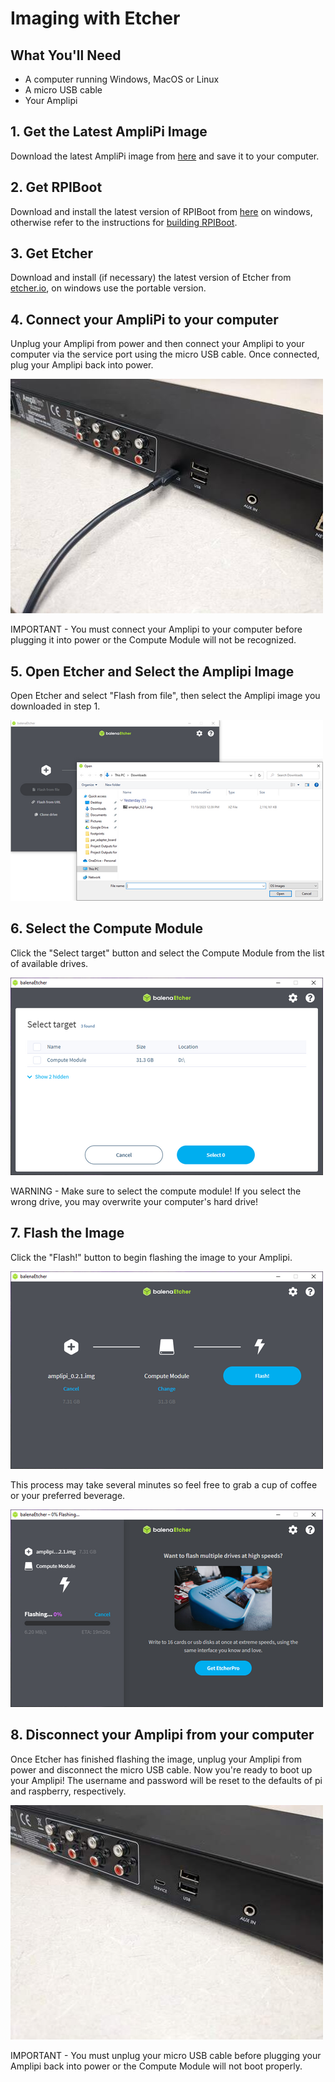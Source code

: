 # Imaging with Etcher

## What You'll Need
  * A computer running Windows, MacOS or Linux
  * A micro USB cable
  * Your Amplipi

## 1. Get the Latest AmpliPi Image
  Download the latest AmpliPi image from [here](https://drive.google.com/file/d/1VHQhHivWCNVwmHukqtjjWu322Nxu_iDp/view) and save it to your computer.

## 2. Get RPIBoot
Download and install the latest version of RPIBoot from [here](https://github.com/raspberrypi/usbboot/raw/master/win32/rpiboot_setup.exe) on windows, otherwise refer to the instructions for [building RPIBoot](https://github.com/raspberrypi/usbboot#building).

## 3. Get Etcher
Download and install (if necessary) the latest version of Etcher from [etcher.io](https://etcher.io/), on windows use the portable version.

## 4. Connect your AmpliPi to your computer
  Unplug your Amplipi from power and then connect your Amplipi to your computer via the service port using the micro USB cable. Once connected, plug your Amplipi back into power.

  ![connected to service port](imgs/flashing/plugged_sp.jpg)

  IMPORTANT - You must connect your Amplipi to your computer before plugging it into power or the Compute Module will not be recognized.

## 5. Open Etcher and Select the Amplipi Image
  Open Etcher and select "Flash from file", then select the Amplipi image you downloaded in step 1.

 ![selecting image](imgs/flashing/image.png)

## 6. Select the Compute Module
  Click the "Select target" button and select the Compute Module from the list of available drives.

  ![selecting device](imgs/flashing/device.png)

  WARNING -  Make sure to select the compute module! If you select the wrong drive, you may overwrite your computer's hard drive!

## 7. Flash the Image
  Click the "Flash!" button to begin flashing the image to your Amplipi.

  ![ready to flash](imgs/flashing/ready.png)

  This process may take several minutes so feel free to grab a cup of coffee or your preferred beverage.

![flashing](imgs/flashing/flashing.png)

## 8. Disconnect your Amplipi from your computer
  Once Etcher has finished flashing the image, unplug your Amplipi from power and disconnect the micro USB cable. Now you're ready to boot up your Amplipi! The username and password will be reset to the defaults of pi and raspberry, respectively.

  ![unplugged from service port](imgs/flashing/unplugged_sp.jpg)

  IMPORTANT - You must unplug your micro USB cable before plugging your Amplipi back into power or the Compute Module will not boot properly.

